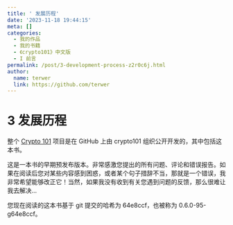 ```yaml
---
title: ' 发展历程'
date: '2023-11-18 19:44:15'
meta: []
categories:
  - 我的作品
  - 我的书籍
  - 《crypto101》中文版
  - I 前言
permalink: /post/3-development-process-z2r0c6j.html
author:
  name: terwer
  link: https://github.com/terwer
---
```



<!-- more -->




# 3 发展历程

整个 [Crypto 101](https://github.com/crypto101/book) 项目是在 GitHub 上由 crypto101 组织公开开发的，其中包括这本书。

这是一本书的早期预发布版本。非常感激您提出的所有问题、评论和错误报告。如果在阅读后您对某些内容感到困惑，或者某个句子措辞不当，那就是一个错误，我非常希望能够改正它！当然，如果我没有收到有关您遇到问题的反馈，那么很难让我去解决...

您现在阅读的这本书基于 git 提交的哈希为 64e8ccf，也被称为 0.6.0-95-g64e8ccf。
